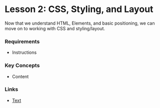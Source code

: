 # Lesson 2: CSS, Styling, and Layout

Now that we understand HTML, Elements, and basic positioning, we can move on to working with CSS and styling/layout.

### Requirements

- Instructions

### Key Concepts

- Content

### Links 

- [Text](http://www.google.com)